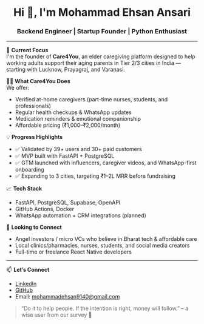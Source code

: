 <h1 align="center">Hi 👋, I'm Mohammad Ehsan Ansari</h1>
<h3 align="center">Backend Engineer | Startup Founder | Python Enthusiast</h3>

---

🚀 **Current Focus**  
I'm the founder of **Care4You**, an elder caregiving platform designed to help working adults support their aging parents in Tier 2/3 cities in India — starting with Lucknow, Prayagraj, and Varanasi.

👴🏽 **What Care4You Does**  
We offer:
- Verified at-home caregivers (part-time nurses, students, and professionals)
- Regular health checkups & WhatsApp updates
- Medication reminders & emotional companionship  
- Affordable pricing (₹1,000–₹2,000/month)

💡 **Progress Highlights**
- ✅ Validated by 39+ users and 30+ paid customers
- ✅ MVP built with FastAPI + PostgreSQL
- ✅ GTM launched with influencers, caregiver videos, and WhatsApp-first onboarding
- ✅ Expanding to 3 cities, targeting ₹1–2L MRR before fundraising

📈 **Tech Stack**
- FastAPI, PostgreSQL, Supabase, OpenAPI
- GitHub Actions, Docker
- WhatsApp automation + CRM integrations (planned)

📣 **Looking to Connect**
- Angel investors / micro VCs who believe in Bharat tech & affordable care
- Local clinics/pharmacies, nurses, students, and social media creators
- Full-time or freelance React Native developers

---

📫 **Let’s Connect**
- [LinkedIn](https://www.linkedin.com/in/ehsanansari9140)
- [GitHub](https://github.com/mdehsan873)
- Email: mohammadehsan9140@gmail.com

> “Do it to help people. If the intention is right, money will follow.” – a wise user from our survey 🙏
